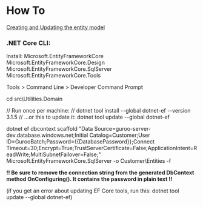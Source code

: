 ﻿# How To

[Creating and Updating the entity model](https://www.learnentityframeworkcore.com/walkthroughs/existing-database)

### .NET Core CLI:

Install:
	Microsoft.EntityFrameworkCore
	Microsoft.EntityFrameworkCore.Design
	Microsoft.EntityFrameworkCore.SqlServer
	Microsoft.EntityFrameworkCore.Tools

Tools > Command Line > Developer Command Prompt

cd src\Utilities.Domain

// Run once per machine:
// dotnet tool install --global dotnet-ef --version 3.1.5
// ...or this to update it: dotnet tool update --global dotnet-ef

dotnet ef dbcontext scaffold "Data Source=guroo-server-dev.database.windows.net;Initial Catalog=Customer;User ID=GurooBatch;Password={{DatabasePassword}};Connect Timeout=30;Encrypt=True;TrustServerCertificate=False;ApplicationIntent=ReadWrite;MultiSubnetFailover=False;" Microsoft.EntityFrameworkCore.SqlServer -o Customer\Entities -f

**!! Be sure to remove the connection string from the generated DbContext method OnConfiguring(). It contains the password in plain text !!**

(if you get an error about updating EF Core tools, run this: dotnet tool update --global dotnet-ef)